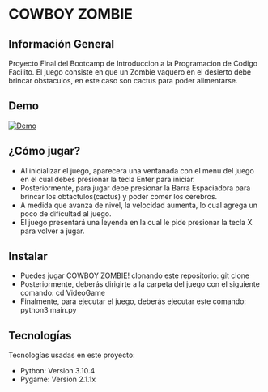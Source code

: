 # COWBOY ZOMBIE

## Información General
Proyecto Final del Bootcamp de Introduccion a la Programacion de Codigo Facilito.
El juego consiste en que un Zombie vaquero en el desierto debe brincar obstaculos, en este caso son cactus para poder alimentarse.

## Demo

<a href='https://postimg.cc/BjCPMZxZ' target='_blank'><img src='https://i.postimg.cc/BjCPMZxZ/Demo.gif' border='0' alt='Demo'/></a>


## ¿Cómo jugar?
- Al inicializar el juego, aparecera una ventanada con el menu del juego en el cual debes presionar la tecla Enter para iniciar.
- Posteriormente, para jugar debe presionar la Barra Espaciadora para brincar los obtactulos(cactus) y poder comer los cerebros. 
- A medida que avanza de nivel, la velocidad aumenta, lo cual agrega un poco de dificultad al juego.
- El juego presentará una leyenda en la cual le pide presionar la tecla X para volver a jugar.

## Instalar
- Puedes jugar COWBOY ZOMBIE! clonando este repositorio:
git clone
- Posteriormente, deberás dirigirte a la carpeta del juego con el siguiente comando:
cd VideoGame
- Finalmente, para ejecutar el juego, deberás ejecutar este comando:
python3 main.py

## Tecnologías
Tecnologías usadas en este proyecto:
- Python: Version 3.10.4
- Pygame: Version 2.1.1x
